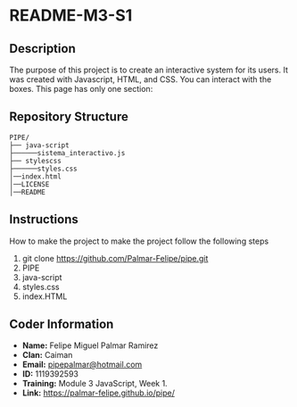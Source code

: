 # README-M3-S1



## Description
The purpose of this project is to create an interactive system for its users. It was created with Javascript, HTML, and CSS. You can interact with the boxes. This page has only one section:

## Repository Structure
```
PIPE/
├── java-script
├──────sistema_interactivo.js
├── stylescss
├──────styles.css
│──index.html
│──LICENSE
│──README
```

## Instructions
How to make the project to make the project follow the following steps
1.  git clone https://github.com/Palmar-Felipe/pipe.git
2. PIPE
3.  java-script
4. styles.css
5. index.HTML

## Coder Information
- **Name:** Felipe Miguel Palmar Ramirez
- **Clan:** Caiman
- **Email:** pipepalmar@hotmail.com
- **ID:** 1119392593
- **Training:** Module 3 JavaScript, Week 1.
- **Link:**  https://palmar-felipe.github.io/pipe/
